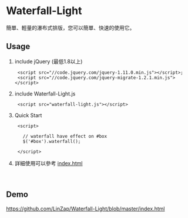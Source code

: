 Waterfall-Light
===============

簡單、輕量的瀑布式排版，您可以簡單、快速的使用它。

## Usage

1. include jQuery (最低1.8以上)

        <script src="//code.jquery.com/jquery-1.11.0.min.js"></script>;
        <script src="//code.jquery.com/jquery-migrate-1.2.1.min.js"></script>

2. include Waterfall-Light.js

        <script src="waterfall-light.js"></script>

3. Quick Start
        
        <script>

          // waterfall have effect on #box
          $('#box').waterfall();

        </script>


4. 詳細使用可以參考 [index.html](https://github.com/LinZap/Waterfall-Light/blob/master/index.html)



　
　
## Demo

https://github.com/LinZap/Waterfall-Light/blob/master/index.html

　

